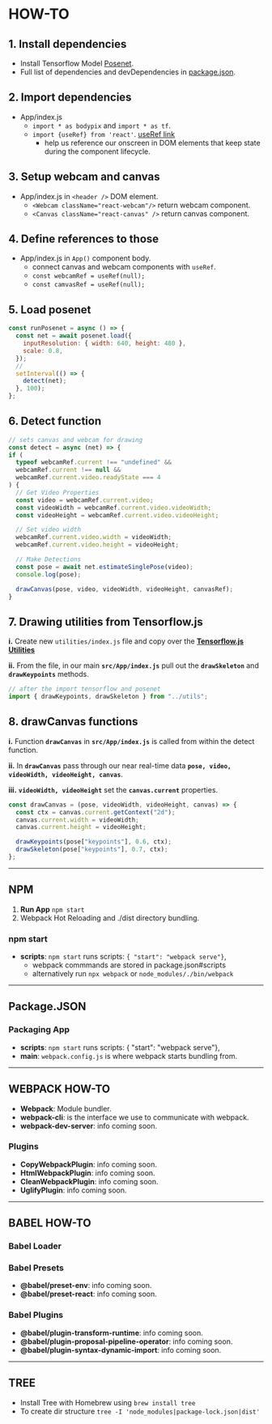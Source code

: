 # HOW-TO

## **1.** Install dependencies

- Install Tensorflow Model [Posenet](https://github.com/tensorflow/tfjs-models/tree/master/posenet).
- Full list of dependencies and devDependencies in [package.json]().

## **2.** Import dependencies

- App/index.js
  - `import * as bodypix` and `import * as tf`.
  - `import {useRef} from 'react'`. [useRef link](https://reactjs.org/docs/hooks-reference.html#useref)
    - help us reference our onscreen in DOM elements that keep state during the component lifecycle.

## **3.** Setup webcam and canvas

- App/index.js in `<header />` DOM element.
  - `<Webcam className="react-webcam"/>` return webcam component.
  - `<Canvas className="react-canvas" />` return canvas component.

## **4.** Define references to those

- App/index.js in `App()` component body.
  - connect canvas and webcam components with `useRef`.
  - `const webcamRef = useRef(null);`
  - `const camvasRef = useRef(null);`

## **5.** Load posenet

  ```javascript
  const runPosenet = async () => {
    const net = await posenet.load({
      inputResolution: { width: 640, height: 480 },
      scale: 0.8,
    });
    //
    setInterval(() => {
      detect(net);
    }, 100);
  };
  ```

## **6.** Detect function

  ```javascript
  // sets canvas and webcam for drawing 
  const detect = async (net) => {
  if (
    typeof webcamRef.current !== "undefined" &&
    webcamRef.current !== null &&
    webcamRef.current.video.readyState === 4
  ) {
    // Get Video Properties
    const video = webcamRef.current.video;
    const videoWidth = webcamRef.current.video.videoWidth;
    const videoHeight = webcamRef.current.video.videoHeight;

    // Set video width
    webcamRef.current.video.width = videoWidth;
    webcamRef.current.video.height = videoHeight;

    // Make Detections
    const pose = await net.estimateSinglePose(video);
    console.log(pose);

    drawCanvas(pose, video, videoWidth, videoHeight, canvasRef);
  }
  ```

## **7.** Drawing utilities from Tensorflow.js

  **i.** Create new `utilities/index.js` file and copy over the [**Tensorflow.js Utilities**](https://github.com/tensorflow/tfjs-models/blob/master/posenet/demos/demo_util.js)

  **ii.** From the file, in our main **`src/App/index.js`** pull out the **`drawSkeleton`** and **`drawKeypoints`** methods.

  ```javascript
  // after the import tensorflow and posenet
  import { drawKeypoints, drawSkeleton } from "../utils";
  ```

## **8.** **drawCanvas** functions

  **i.** Function **`drawCanvas`** in **`src/App/index.js`** is called from within the detect function.

  **ii.** In **`drawCanvas`** pass through our near real-time data **`pose, video, videoWidth, videoHeight, canvas`**.

  **iii.** **`videoWidth, videoHeight`** set the **`canvas.current`** properties.

  ```javascript
  const drawCanvas = (pose, videoWidth, videoHeight, canvas) => {
    const ctx = canvas.current.getContext("2d");
    canvas.current.width = videoWidth;
    canvas.current.height = videoHeight;

    drawKeypoints(pose["keypoints"], 0.6, ctx);
    drawSkeleton(pose["keypoints"], 0.7, ctx);
  };
  ```

---

## NPM

1. **Run App** `npm start`
2. Webpack Hot Reloading and ./dist directory bundling.

### npm start

- **scripts**: `npm start` runs scripts: `{ "start": "webpack serve"}`,
  - webpack commmands are stored in package.json#scripts
  - alternatively run `npx webpack` or `node_modules/./bin/webpack`

---

## Package.JSON

### Packaging App

- **scripts**: `npm start` runs scripts: { "start": "webpack serve"},
- **main**: `webpack.config.js` is where webpack starts bundling from.

---

## WEBPACK HOW-TO

- **Webpack**: Module bundler.
- **webpack-cli**: is the interface we use to communicate with webpack.
- **webpack-dev-server**: info coming soon.

### Plugins

- **CopyWebpackPlugin**: info coming soon.
- **HtmlWebpackPlugin**: info coming soon.
- **CleanWebpackPlugin**: info coming soon.
- **UglifyPlugin**: info coming soon.

---

## BABEL HOW-TO

### Babel Loader

### Babel Presets

- **@babel/preset-env**: info coming soon.
- **@babel/preset-react**: info coming soon.

### Babel Plugins

- **@babel/plugin-transform-runtime**: info coming soon.
- **@babel/plugin-proposal-pipeline-operator**: info coming soon.
- **@babel/plugin-syntax-dynamic-import**: info coming soon.

---

## TREE

- Install Tree with Homebrew using `brew install tree`
- To create dir structure `tree -I 'node_modules|package-lock.json|dist'`
